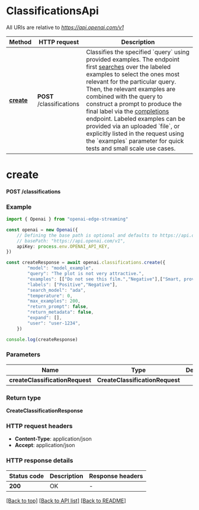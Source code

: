 # ClassificationsApi

All URIs are relative to *https://api.openai.com/v1*

Method | HTTP request | Description
------------- | ------------- | -------------
[**create**](ClassificationsApi.md#create) | **POST** /classifications | Classifies the specified &#x60;query&#x60; using provided examples.  The endpoint first [searches](/docs/api-reference/searches) over the labeled examples to select the ones most relevant for the particular query. Then, the relevant examples are combined with the query to construct a prompt to produce the final label via the [completions](/docs/api-reference/completions) endpoint.  Labeled examples can be provided via an uploaded &#x60;file&#x60;, or explicitly listed in the request using the &#x60;examples&#x60; parameter for quick tests and small scale use cases. 


# **create**

#### **POST** /classifications


### Example


```typescript
import { Openai } from "openai-edge-streaming"

const openai = new Openai({
    // Defining the base path is optional and defaults to https://api.openai.com/v1
    // basePath: "https://api.openai.com/v1",
    apiKey: process.env.OPENAI_API_KEY,
})

const createResponse = await openai.classifications.create({
        "model": "model_example",
        "query": "The plot is not very attractive.",
        "examples": [["Do not see this film.","Negative"],["Smart, provocative and blisteringly funny.","Positive"]],
        "labels": ["Positive","Negative"],
        "search_model": "ada",
        "temperature": 0,
        "max_examples": 200,
        "return_prompt": false,
        "return_metadata": false,
        "expand": [],
        "user": "user-1234",
    })

console.log(createResponse)

```


### Parameters

Name | Type | Description  | Notes
------------- | ------------- | ------------- | -------------
 **createClassificationRequest** | **CreateClassificationRequest**|  |


### Return type

**CreateClassificationResponse**

### HTTP request headers

 - **Content-Type**: application/json
 - **Accept**: application/json


### HTTP response details
| Status code | Description | Response headers |
|-------------|-------------|------------------|
**200** | OK |  -  |

[[Back to top]](#) [[Back to API list]](../README.md#documentation-for-api-endpoints) [[Back to README]](../README.md)


